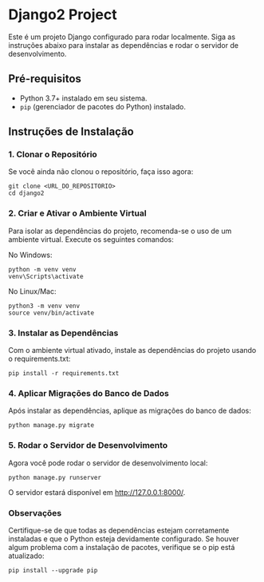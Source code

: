 # Django2 Project

Este é um projeto Django configurado para rodar localmente. Siga as instruções abaixo para instalar as dependências e rodar o servidor de desenvolvimento.

## Pré-requisitos

- Python 3.7+ instalado em seu sistema.
- `pip` (gerenciador de pacotes do Python) instalado.

## Instruções de Instalação

### 1. Clonar o Repositório

Se você ainda não clonou o repositório, faça isso agora:

```
git clone <URL_DO_REPOSITORIO>
cd django2
```

### 2. Criar e Ativar o Ambiente Virtual
Para isolar as dependências do projeto, recomenda-se o uso de um ambiente virtual. Execute os seguintes comandos:

No Windows:

```
python -m venv venv
venv\Scripts\activate
```

No Linux/Mac:
```
python3 -m venv venv
source venv/bin/activate
```

### 3. Instalar as Dependências
Com o ambiente virtual ativado, instale as dependências do projeto usando o requirements.txt:
```
pip install -r requirements.txt
```

### 4. Aplicar Migrações do Banco de Dados
Após instalar as dependências, aplique as migrações do banco de dados:
```
python manage.py migrate
```

### 5. Rodar o Servidor de Desenvolvimento
Agora você pode rodar o servidor de desenvolvimento local:
```
python manage.py runserver
```
O servidor estará disponível em http://127.0.0.1:8000/.


### Observações
Certifique-se de que todas as dependências estejam corretamente instaladas e que o Python esteja devidamente configurado.
Se houver algum problema com a instalação de pacotes, verifique se o pip está atualizado:
```
pip install --upgrade pip
```